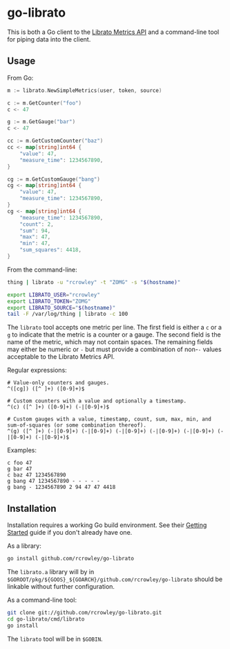 go-librato
==========

This is both a Go client to the [Librato Metrics API](http://dev.librato.com/v1/metrics) and a command-line tool for piping data into the client.

Usage
-----

From Go:

```go
m := librato.NewSimpleMetrics(user, token, source)

c := m.GetCounter("foo")
c <- 47

g := m.GetGauge("bar")
c <- 47

cc := m.GetCustomCounter("baz")
cc <- map[string]int64 {
	"value": 47,
	"measure_time": 1234567890,
}

cg := m.GetCustomGauge("bang")
cg <- map[string]int64 {
	"value": 47,
	"measure_time": 1234567890,
}
cg <- map[string]int64 {
	"measure_time": 1234567890,
	"count": 2,
	"sum": 94,
	"max": 47,
	"min": 47,
	"sum_squares": 4418,
}
```

From the command-line:

```sh
thing | librato -u "rcrowley" -t "ZOMG" -s "$(hostname)"

export LIBRATO_USER="rcrowley"
export LIBRATO_TOKEN="ZOMG"
export LIBRATO_SOURCE="$(hostname)"
tail -F /var/log/thing | librato -c 100
```

The `librato` tool accepts one metric per line.  The first field is either a `c` or a `g` to indicate that the metric is a counter or a gauge.  The second field is the name of the metric, which may not contain spaces.  The remaining fields may either be numeric or `-` but must provide a combination of non-`-` values acceptable to the Librato Metrics API.

Regular expressions:

```
# Value-only counters and gauges.
^([cg]) ([^ ]+) ([0-9]+)$

# Custom counters with a value and optionally a timestamp.
^(c) ([^ ]+) ([0-9]+) (-|[0-9]+)$

# Custom gauges with a value, timestamp, count, sum, max, min, and sum-of-squares (or some combination thereof).
^(g) ([^ ]+) (-|[0-9]+) (-|[0-9]+) (-|[0-9]+) (-|[0-9]+) (-|[0-9]+) (-|[0-9]+) (-|[0-9]+)$
```

Examples:

```
c foo 47
g bar 47
c baz 47 1234567890
g bang 47 1234567890 - - - - -
g bang - 1234567890 2 94 47 47 4418
```

Installation
------------

Installation requires a working Go build environment.  See their [Getting Started](http://golang.org/doc/install.html) guide if you don't already have one.

As a library:

```sh
go install github.com/rcrowley/go-librato
```

The `librato.a` library will by in `$GOROOT/pkg/${GOOS}_${GOARCH}/github.com/rcrowley/go-librato` should be linkable without further configuration.

As a command-line tool:

```sh
git clone git://github.com/rcrowley/go-librato.git
cd go-librato/cmd/librato
go install
```

The `librato` tool will be in `$GOBIN`.
